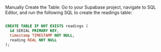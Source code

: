 

Manually Create the Table: Go to your Supabase project, navigate to SQL Editor, and run the following SQL to create the readings table:

```sql

CREATE TABLE IF NOT EXISTS readings (
  id SERIAL PRIMARY KEY,
  timestamp TIMESTAMP NOT NULL,
  reading REAL NOT NULL
);

```
